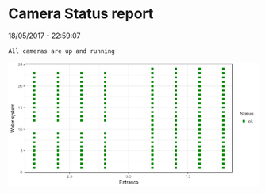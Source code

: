 Camera Status report
================
18/05/2017 - 22:59:07

    All cameras are up and running

![](camreport_files/figure-markdown_github/unnamed-chunk-2-1.png)
